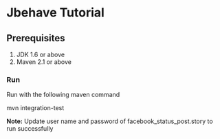 # Jbehave Tutorial

## Prerequisites
1. JDK 1.6 or above
2. Maven 2.1 or above

### Run
Run with the following maven command

mvn integration-test

**Note:** Update user name and password of facebook_status_post.story to run successfully

